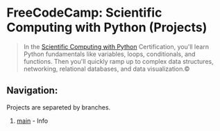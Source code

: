 # FreeCodeCamp: Scientific Computing with Python (Projects)
>In the [Scientific Computing with Python](https://www.freecodecamp.org/learn/scientific-computing-with-python/) Certification, you'll learn Python fundamentals like variables, loops, conditionals, and functions. Then you'll quickly ramp up to complex data structures, networking, relational databases, and data visualization.© 

## Navigation:
Projects are separeted by branches.<br>
1. [main](https://github.com/SibDiP/FreeCodeCamp_CS_with_Python_projects/tree/main) - Info
